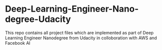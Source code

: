 # Deep-Learning-Engineer-Nano-degree-Udacity
This repo contains all project files which are implemented as part of Deep Learning Engineer Nanodegree from Udacity in colloboration with AWS and Facebook AI
